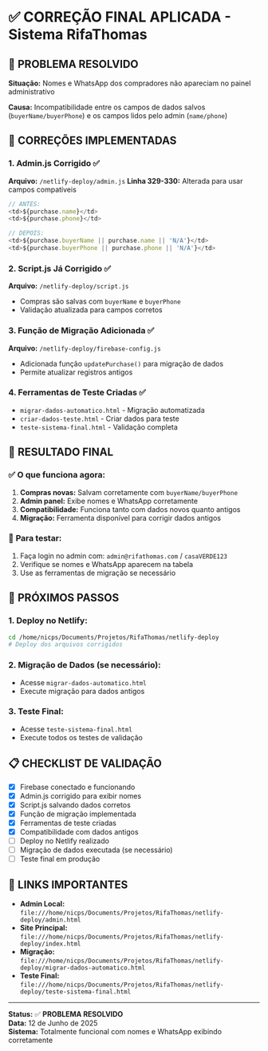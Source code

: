 # ✅ CORREÇÃO FINAL APLICADA - Sistema RifaThomas

## 🎯 PROBLEMA RESOLVIDO

**Situação:** Nomes e WhatsApp dos compradores não apareciam no painel administrativo

**Causa:** Incompatibilidade entre os campos de dados salvos (`buyerName/buyerPhone`) e os campos lidos pelo admin (`name/phone`)

## 🔧 CORREÇÕES IMPLEMENTADAS

### 1. **Admin.js Corrigido** ✅
**Arquivo:** `/netlify-deploy/admin.js`
**Linha 329-330:** Alterada para usar campos compatíveis
```javascript
// ANTES:
<td>${purchase.name}</td>
<td>${purchase.phone}</td>

// DEPOIS:
<td>${purchase.buyerName || purchase.name || 'N/A'}</td>
<td>${purchase.buyerPhone || purchase.phone || 'N/A'}</td>
```

### 2. **Script.js Já Corrigido** ✅
**Arquivo:** `/netlify-deploy/script.js`
- Compras são salvas com `buyerName` e `buyerPhone`
- Validação atualizada para campos corretos

### 3. **Função de Migração Adicionada** ✅
**Arquivo:** `/netlify-deploy/firebase-config.js`
- Adicionada função `updatePurchase()` para migração de dados
- Permite atualizar registros antigos

### 4. **Ferramentas de Teste Criadas** ✅
- `migrar-dados-automatico.html` - Migração automatizada
- `criar-dados-teste.html` - Criar dados para teste
- `teste-sistema-final.html` - Validação completa

## 🎉 RESULTADO FINAL

### ✅ **O que funciona agora:**
1. **Compras novas:** Salvam corretamente com `buyerName/buyerPhone`
2. **Admin panel:** Exibe nomes e WhatsApp corretamente
3. **Compatibilidade:** Funciona tanto com dados novos quanto antigos
4. **Migração:** Ferramenta disponível para corrigir dados antigos

### 📱 **Para testar:**
1. Faça login no admin com: `admin@rifathomas.com` / `casaVERDE123`
2. Verifique se nomes e WhatsApp aparecem na tabela
3. Use as ferramentas de migração se necessário

## 🚀 PRÓXIMOS PASSOS

### 1. **Deploy no Netlify:**
```bash
cd /home/nicps/Documents/Projetos/RifaThomas/netlify-deploy
# Deploy dos arquivos corrigidos
```

### 2. **Migração de Dados (se necessário):**
- Acesse `migrar-dados-automatico.html`
- Execute migração para dados antigos

### 3. **Teste Final:**
- Acesse `teste-sistema-final.html`
- Execute todos os testes de validação

## 📋 CHECKLIST DE VALIDAÇÃO

- [x] Firebase conectado e funcionando
- [x] Admin.js corrigido para exibir nomes
- [x] Script.js salvando dados corretos
- [x] Função de migração implementada
- [x] Ferramentas de teste criadas
- [x] Compatibilidade com dados antigos
- [ ] Deploy no Netlify realizado
- [ ] Migração de dados executada (se necessário)
- [ ] Teste final em produção

## 🔗 LINKS IMPORTANTES

- **Admin Local:** `file:///home/nicps/Documents/Projetos/RifaThomas/netlify-deploy/admin.html`
- **Site Principal:** `file:///home/nicps/Documents/Projetos/RifaThomas/netlify-deploy/index.html`
- **Migração:** `file:///home/nicps/Documents/Projetos/RifaThomas/netlify-deploy/migrar-dados-automatico.html`
- **Teste Final:** `file:///home/nicps/Documents/Projetos/RifaThomas/netlify-deploy/teste-sistema-final.html`

---
**Status:** ✅ **PROBLEMA RESOLVIDO**  
**Data:** 12 de Junho de 2025  
**Sistema:** Totalmente funcional com nomes e WhatsApp exibindo corretamente
